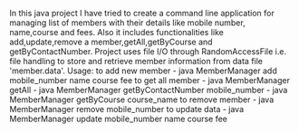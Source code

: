 In this java project I have tried to create a command line application for managing list of members with their details like mobile number, name,course and fees.
Also it includes functionalities like add,update,remove a member,getAll,getByCourse and getByContactNumber.
Project uses file I/O through RandomAccessFile i.e. file handling  to store and retrieve member information from data file 'member.data'.
Usage:
to add new member - java MemberManager add mobile_number name course fee
to get all member - java MemberManager getAll
                  - java MemberManager getByContactNumber mobile_number
                  - java MemberManager getByCourse course_name
to remove member  - java MemberManager remove mobile_number
to update data    - java MemberManager update mobile_number name course fee   
